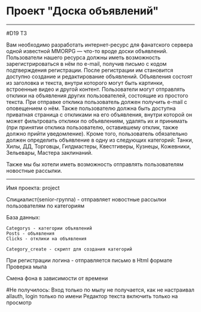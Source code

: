 # Проект "Доска объявлений"

---------------------------------
#D19
ТЗ

Вам необходимо разработать интернет-ресурс для фанатского сервера одной известной MMORPG — что-то вроде доски 
объявлений. Пользователи нашего ресурса должны иметь возможность зарегистрироваться в нём по e-mail, получив письмо с кодом подтверждения регистрации. После регистрации им становится доступно создание и редактирование объявлений. Объявления состоят из заголовка и текста, внутри которого могут быть картинки, встроенные видео и другой контент. Пользователи могут отправлять отклики на объявления других пользователей, состоящие из простого текста. При отправке отклика пользователь должен получить e-mail с оповещением о нём. Также пользователю должна быть доступна приватная страница с откликами на его объявления, внутри которой он может фильтровать отклики по объявлениям, удалять их и принимать (при принятии отклика пользователю, оставившему отклик, также должно прийти уведомление). Кроме того, пользователь обязательно должен определить объявление в одну из следующих категорий: Танки, Хилы, ДД, Торговцы, Гилдмастеры, Квестгиверы, Кузнецы, Кожевники, Зельевары, Мастера заклинаний.

Также мы бы хотели иметь возможность отправлять пользователям новостные рассылки.

---------------------------------
Имя проекта:
    project

Спициалист(senior-группа) - отправляет новостные рассылки пользователям по категориям

База данных:
    
    Categorys - категории объявлений
    Posts - объявления
    Clicks - отклики на объявления
    
    Category_create - скрипт для создания категорий

При регистрации логина - отправляется письмо в Html формате
Проверка мыла

Смена фона в зависимости от времени

#Не получилось:
Вход только по мылу не получается, как не настраивал allauth, login только по имени
Редактор текста включить только на просмотр


